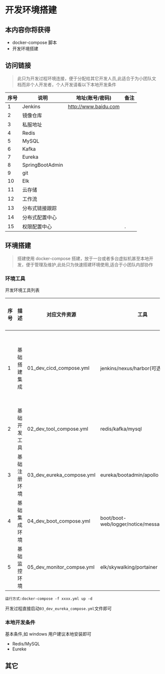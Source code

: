 # 开发环境搭建

## 本内容你将获得

- docker-compose 脚本
- 开发环境搭建

## 访问链接

> 此只为开发过程环境连接，便于分配给其它开发人员,此适合于为小团队文档而非个人开发者，个人开发请看以下本地开发条件

| 序号 | 说明            | 地址(账号/密码)      | 备注 |
| ---- | --------------- | -------------------- | ---- |
| 1    | Jenkins         | http://www.baidu.com |      |
| 2    | 镜像仓库        |                      |      |
| 3    | 私服地址        |                      |      |
| 4    | Redis           |                      |      |
| 5    | MySQL           |                      |      |
| 6    | Kafka           |                      |      |
| 7    | Eureka          |                      |      |
| 8    | SpringBootAdmin |                      |      |
| 9    | git             |                      |      |
| 10   | Elk             |                      |      |
| 11   | 云存储          |                      |      |
| 12   | 工作流          |                      |      |
| 13   | 分布式链接跟踪  |                      |      |
| 14   | 分布式配置中心  |                      |      |
| 15   | 权限配置中心    |                      | .    |

## 环境搭建

> 搭建使用 docker-compose 搭建，放于一台或者多台虚拟机甚至本地开发，便于管理及维护,此处只为快速搭建环境使用,适合于小团队内部协作

### 环境工具

开发环境工具列表

| 序号 | 描述         | 对应文件资源              | 工具                                        | 对应部门  | 备注                 |
| ---- | ------------ | ------------------------- | ------------------------------------------- | --------- | -------------------- |
| 1    | 基础搭建集成 | 01_dev_cicd_compose.yml   | jenkins/nexus/harbor(可选)                  | 中台      | 代码管理统一安装管理 |
| 2    | 基础开发工具 | 02_dev_tool_compose.yml   | redis/kafka/mysql                           | 开发      |                      |
| 3    | 基础注册环境 | 03_dev_eureka_compose.yml | eureka/bootadmin/apollo                     | 开发      |                      |
| 4    | 基础集成环境 | 04_dev_boot_compose.yml   | boot/boot-web/logger/notice/message/storage | 开发/测试 |                      |
| 5    | 基础监控环境 | 05_dev_monitor_compse.yml | elk/skywalking/portainer                    | 开发测试  | .                    |

`运行方式:docker-compose -f xxxx.yml up -d`

开发过程直接启动`03_dev_eureka_compose.yml`文件即可

### 本地开发条件

基本条件,如 windows 用户建议本地安装即可

- Redis/MySQL
- Eureke

## 其它
